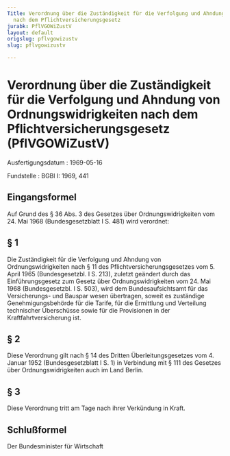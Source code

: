 ```yaml
---
Title: Verordnung über die Zuständigkeit für die Verfolgung und Ahndung von Ordnungswidrigkeiten
  nach dem Pflichtversicherungsgesetz
jurabk: PflVGOWiZustV
layout: default
origslug: pflvgowizustv
slug: pflvgowizustv

---
```


# Verordnung über die Zuständigkeit für die Verfolgung und Ahndung von Ordnungswidrigkeiten nach dem Pflichtversicherungsgesetz (PflVGOWiZustV)

Ausfertigungsdatum
:   1969-05-16

Fundstelle
:   BGBl I: 1969, 441

## Eingangsformel

Auf Grund des § 36 Abs. 3 des Gesetzes über Ordnungswidrigkeiten vom
24\. Mai 1968 (Bundesgesetzblatt I S. 481) wird verordnet:

## § 1

Die Zuständigkeit für die Verfolgung und Ahndung von
Ordnungswidrigkeiten nach § 11 des Pflichtversicherungsgesetzes vom 5.
April 1965 (Bundesgesetzbl. I S. 213), zuletzt geändert durch das
Einführungsgesetz zum Gesetz über Ordnungswidrigkeiten vom 24. Mai
1968 (Bundesgesetzbl. I S. 503),              wird dem
Bundesaufsichtsamt für das Versicherungs-
und Bauspar             wesen übertragen, soweit es zuständige
Genehmigungsbehörde für die Tarife, für die Ermittlung und Verteilung
technischer Überschüsse sowie für die Provisionen in der
Kraftfahrtversicherung ist.

## § 2

Diese Verordnung gilt nach § 14 des Dritten Überleitungsgesetzes vom
4\. Januar 1952 (Bundesgesetzblatt I S. 1) in Verbindung mit § 111 des
Gesetzes über Ordnungswidrigkeiten auch im Land Berlin.

## § 3

Diese Verordnung tritt am Tage nach ihrer Verkündung in Kraft.

## Schlußformel

Der Bundesminister für Wirtschaft

